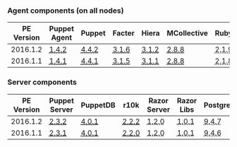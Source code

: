 ### Agent components (on all nodes)

<table>
  <thead>
    <tr>
      <th>PE Version</th> <th>Puppet Agent</th> <th>Puppet</th> <th>Facter</th> <th>Hiera</th> <th>MCollective</th> <th>Ruby</th> <th>OpenSSL</th>
    </tr>
  </thead>

  <tbody>
    <tr><td>2016.1.2</td> <td><a href="/puppet/4.4/reference/release_notes_agent.html#puppet-agent-142"><abbr title="el-6-x86_64, ubuntu-12.04-i386, sles-11-x86_64, ubuntu-14.04-amd64, sles-12-x86_64, el-7-x86_64, ubuntu-12.04-amd64, ubuntu-14.04-i386">1.4.2</abbr></a></td> <td><a href="/puppet/4.4/reference/release_notes.html#puppet-442"><abbr title="el-6-x86_64, ubuntu-12.04-i386, sles-11-x86_64, ubuntu-14.04-amd64, sles-12-x86_64, el-7-x86_64, ubuntu-12.04-amd64, ubuntu-14.04-i386">4.4.2</abbr></a></td> <td><a href="/facter/3.1/release_notes.html#facter-316"><abbr title="el-6-x86_64, ubuntu-12.04-i386, sles-11-x86_64, ubuntu-14.04-amd64, sles-12-x86_64, el-7-x86_64, ubuntu-12.04-amd64, ubuntu-14.04-i386">3.1.6</abbr></a></td> <td><a href="/hiera/3.1/release_notes.html#hiera-312"><abbr title="el-6-x86_64, ubuntu-12.04-i386, sles-11-x86_64, ubuntu-14.04-amd64, sles-12-x86_64, el-7-x86_64, ubuntu-12.04-amd64, ubuntu-14.04-i386">3.1.2</abbr></a></td> <td><a href="/mcollective/releasenotes.html"><abbr title="el-6-x86_64, ubuntu-12.04-i386, sles-11-x86_64, ubuntu-14.04-amd64, sles-12-x86_64, el-7-x86_64, ubuntu-12.04-amd64, ubuntu-14.04-i386">2.8.8</abbr></a></td> <td><abbr title="el-6-x86_64, ubuntu-12.04-i386, sles-11-x86_64, ubuntu-14.04-amd64, sles-12-x86_64, el-7-x86_64, ubuntu-12.04-amd64, ubuntu-14.04-i386">2.1.9</abbr></td> <td><abbr title="el-6-x86_64, ubuntu-12.04-i386, sles-11-x86_64, ubuntu-14.04-amd64, sles-12-x86_64, el-7-x86_64, ubuntu-12.04-amd64, ubuntu-14.04-i386">1.0.2g</abbr></td></tr>
    <tr><td>2016.1.1</td> <td><a href="/puppet/4.4/reference/release_notes_agent.html#puppet-agent-141"><abbr title="el-6-x86_64, ubuntu-12.04-i386, sles-11-x86_64, ubuntu-14.04-amd64, sles-12-x86_64, el-7-x86_64, ubuntu-12.04-amd64, ubuntu-14.04-i386">1.4.1</abbr></a></td> <td><a href="/puppet/4.4/reference/release_notes.html#puppet-441"><abbr title="el-6-x86_64, ubuntu-12.04-i386, sles-11-x86_64, ubuntu-14.04-amd64, sles-12-x86_64, el-7-x86_64, ubuntu-12.04-amd64, ubuntu-14.04-i386">4.4.1</abbr></a></td> <td><a href="/facter/3.1/release_notes.html#facter-315"><abbr title="el-6-x86_64, ubuntu-12.04-i386, sles-11-x86_64, ubuntu-14.04-amd64, sles-12-x86_64, el-7-x86_64, ubuntu-12.04-amd64, ubuntu-14.04-i386">3.1.5</abbr></a></td> <td><a href="/hiera/3.1/release_notes.html#hiera-311"><abbr title="el-6-x86_64, ubuntu-12.04-i386, sles-11-x86_64, ubuntu-14.04-amd64, sles-12-x86_64, el-7-x86_64, ubuntu-12.04-amd64, ubuntu-14.04-i386">3.1.1</abbr></a></td> <td><a href="/mcollective/releasenotes.html"><abbr title="el-6-x86_64, ubuntu-12.04-i386, sles-11-x86_64, ubuntu-14.04-amd64, sles-12-x86_64, el-7-x86_64, ubuntu-12.04-amd64, ubuntu-14.04-i386">2.8.8</abbr></a></td> <td><abbr title="el-6-x86_64, ubuntu-12.04-i386, sles-11-x86_64, ubuntu-14.04-amd64, sles-12-x86_64, el-7-x86_64, ubuntu-12.04-amd64, ubuntu-14.04-i386">2.1.8</abbr></td> <td><abbr title="el-6-x86_64, ubuntu-12.04-i386, sles-11-x86_64, ubuntu-14.04-amd64, sles-12-x86_64, el-7-x86_64, ubuntu-12.04-amd64, ubuntu-14.04-i386">1.0.2g</abbr></td></tr>
  </tbody>
</table>

### Server components

<table>
  <thead>
    <tr>
      <th>PE Version</th> <th>Puppet Server</th> <th>PuppetDB</th> <th>r10k</th> <th>Razor Server</th> <th>Razor Libs</th> <th>PostgreSQL</th> <th>Java</th> <th>ActiveMQ</th> <th>Nginx</th>
    </tr>
  </thead>

  <tbody>
    <tr><td>2016.1.2</td> <td><a href="/puppetserver/2.3/release_notes.html#puppet-server-232"><abbr title="el-6-x86_64, sles-11-x86_64, ubuntu-14.04-amd64, sles-12-x86_64, el-7-x86_64, ubuntu-12.04-amd64">2.3.2</abbr></a></td> <td><a href="/puppetdb/4.0/release_notes.html"><abbr title="el-6-x86_64, sles-11-x86_64, ubuntu-14.04-amd64, sles-12-x86_64, el-7-x86_64, ubuntu-12.04-amd64">4.0.1</abbr></a></td> <td><a href="https://github.com/puppetlabs/r10k/blob/master/CHANGELOG.mkd#222"><abbr title="el-6-x86_64, sles-11-x86_64, ubuntu-14.04-amd64, sles-12-x86_64, el-7-x86_64, ubuntu-12.04-amd64">2.2.2</abbr></a></td> <td><abbr title="el-6-x86_64, el-7-x86_64">1.2.0</abbr></td> <td><abbr title="el-6-x86_64, el-7-x86_64">1.0.1</abbr></td> <td><abbr title="el-6-x86_64, sles-11-x86_64, ubuntu-14.04-amd64, sles-12-x86_64, el-7-x86_64, ubuntu-12.04-amd64">9.4.7</abbr></td> <td><abbr title="el-6-x86_64, sles-11-x86_64, ubuntu-14.04-amd64, sles-12-x86_64, el-7-x86_64, ubuntu-12.04-amd64">1.8.0</abbr></td> <td><abbr title="el-6-x86_64, sles-11-x86_64, ubuntu-14.04-amd64, sles-12-x86_64, el-7-x86_64, ubuntu-12.04-amd64">5.13.2</abbr></td> <td><abbr title="el-6-x86_64, sles-11-x86_64, ubuntu-14.04-amd64, sles-12-x86_64, el-7-x86_64, ubuntu-12.04-amd64">1.8.1</abbr></td></tr>
    <tr><td>2016.1.1</td> <td><a href="/puppetserver/2.3/release_notes.html#puppet-server-231"><abbr title="el-6-x86_64, sles-11-x86_64, ubuntu-14.04-amd64, sles-12-x86_64, el-7-x86_64, ubuntu-12.04-amd64">2.3.1</abbr></a></td> <td><a href="/puppetdb/4.0/release_notes.html"><abbr title="el-6-x86_64, sles-11-x86_64, ubuntu-14.04-amd64, sles-12-x86_64, el-7-x86_64, ubuntu-12.04-amd64">4.0.1</abbr></a></td> <td><a href="https://github.com/puppetlabs/r10k/blob/master/CHANGELOG.mkd#220"><abbr title="el-6-x86_64, sles-11-x86_64, ubuntu-14.04-amd64, sles-12-x86_64, el-7-x86_64, ubuntu-12.04-amd64">2.2.0</abbr></a></td> <td><abbr title="el-6-x86_64, el-7-x86_64">1.2.0</abbr></td> <td><abbr title="el-6-x86_64, el-7-x86_64">1.0.1</abbr></td> <td><abbr title="el-6-x86_64, sles-11-x86_64, ubuntu-14.04-amd64, sles-12-x86_64, el-7-x86_64, ubuntu-12.04-amd64">9.4.6</abbr></td> <td><abbr title="el-6-x86_64, sles-11-x86_64, ubuntu-14.04-amd64, sles-12-x86_64, el-7-x86_64, ubuntu-12.04-amd64">1.8.0</abbr></td> <td><abbr title="el-6-x86_64, sles-11-x86_64, ubuntu-14.04-amd64, sles-12-x86_64, el-7-x86_64, ubuntu-12.04-amd64">5.13.0</abbr></td> <td><abbr title="el-6-x86_64, sles-11-x86_64, ubuntu-14.04-amd64, sles-12-x86_64, el-7-x86_64, ubuntu-12.04-amd64">1.8.0</abbr></td></tr>
  </tbody>
</table>

